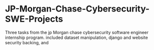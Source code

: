 # JP-Morgan-Chase-Cybersecurity-SWE-Projects
Three tasks from the jp Morgan chase cybersecurity software engineer internship program. included dataset manipulation, django and website security backing, and 
